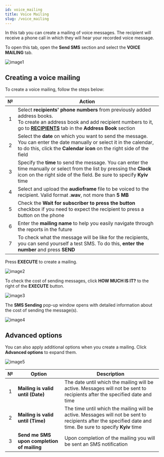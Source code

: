 ```yaml
---
id: voice_mailing
title: Voice Mailing
slug: /voice_mailing
---
```


In this tab you can create a mailing of voice messages. The recipient will receive a phone call in which they will hear your recorded voice message.

To open this tab, open the **Send SMS** section and select the **VOICE MAILING** tab.

![image1](/img/en/sms_send_sms_voice_mailing/image1.png)

## Creating a voice mailing

To create a voice mailing, follow the steps below:

|  №  | Action |
| :-: | ------ |
| 1 | Select **recipients' phone numbers** from previously added address books. <br/> To create an address book and add recipient numbers to it, go to [**RECIPIENTS**](/docs/instruction/sms/address_book/recipients.md) tab in the **Address Book** section |
| 2 | Select the **date** on which you want to send the message. You can enter the date manually or select it in the calendar, to do this, click the **Calendar icon** on the right side of the field |
| 3 | Specify the **time** to send the message. You can enter the time manually or select from the list by pressing the **Clock** icon on the right side of the field. Be sure to specify **Kyiv** time |
| 4 | Select and upload the **audioframe** file to be voiced to the recipient. Valid format **.wav**, not more than **5 MB** |
| 5 | Check the **Wait for subscriber to press the button** checkbox if you need to expect the recipient to press a button on the phone |
| 6 | Enter the **mailing name** to help you easily navigate through the reports in the future |
| 7 | To check what the message will be like for the recipients, you can send yourself a test SMS. To do this, **enter the number** and press **SEND** |

Press **EXECUTE** to create a mailing.

![image2](/img/en/sms_send_sms_voice_mailing/image2.png)

To check the cost of sending messages, click **HOW MUCH IS IT?** to the right of the **EXECUTE** button.

![image3](/img/en/sms_send_sms_voice_mailing/image3.png)

The **SMS Sending** pop-up window opens with detailed information about the cost of sending the message(s).

![image4](/img/en/sms_send_sms_voice_mailing/image4.png)

## Advanced options

You can also apply additional options when you create a mailing. Click **Advanced options** to expand them.

![image5](/img/en/sms_send_sms_voice_mailing/image5.png)

|  №  | Option | Description |
| :-: | ------ | ----------- |
| 1 | **Mailing is valid until (Date)** | The date until which the mailing will be active. Messages will not be sent to recipients after the specified date and time |
| 2 | **Mailing is valid until (Time)** | The time until which the mailing will be active. Messages will not be sent to recipients after the specified date and time. Be sure to specify **Kyiv** time |
| 3 | **Send me SMS upon completion of mailing** | Upon completion of the mailing you will be sent an SMS notification |
